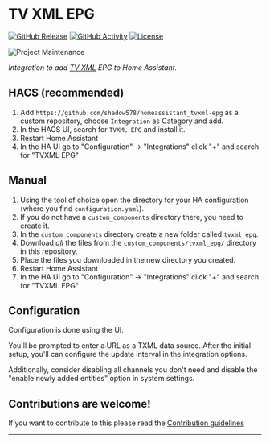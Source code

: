 # TV XML EPG

[![GitHub Release][releases-shield]][releases]
[![GitHub Activity][commits-shield]][commits]
[![License][license-shield]](LICENSE)

![Project Maintenance][maintenance-shield]


_Integration to add [TV XML][tvxml_wiki] EPG to Home Assistant._

## HACS (recommended)

1. Add `https://github.com/shadow578/homeassistant_tvxml-epg` as a custom repository, choose `Integration` as Category and add.
2. In the HACS UI, search for `TVXML EPG` and install it.
3. Restart Home Assistant
4. In the HA UI go to "Configuration" -> "Integrations" click "+" and search for "TVXML EPG"

## Manual

1. Using the tool of choice open the directory for your HA configuration (where you find `configuration.yaml`).
1. If you do not have a `custom_components` directory there, you need to create it.
2. In the `custom_components` directory create a new folder called `tvxml_epg`.
3. Download _all_ the files from the `custom_components/tvxml_epg/` directory in this repository.
4. Place the files you downloaded in the new directory you created.
5. Restart Home Assistant
6. In the HA UI go to "Configuration" -> "Integrations" click "+" and search for "TVXML EPG"

## Configuration

Configuration is done using the UI.


You'll be prompted to enter a URL as a TXML data source.
After the initial setup, you'll can configure the update interval in the integration options.

Additionally, consider disabling all channels you don't need and disable the "enable newly added entities" option in system settings.

## Contributions are welcome!

If you want to contribute to this please read the [Contribution guidelines](CONTRIBUTING.md)

***

[tvxml_wiki]: https://wiki.xmltv.org/index.php/XMLTVFormat
[commits-shield]: https://img.shields.io/github/commit-activity/y/shadow578/homeassistant_tvxml-epg.svg?style=for-the-badge
[commits]: https://github.com/shadow578/homeassistant_tvxml-epg/commits/main
[license-shield]: https://img.shields.io/github/license/shadow578/homeassistant_tvxml-epg.svg?style=for-the-badge
[maintenance-shield]: https://img.shields.io/badge/maintainer-%40shadow578-blue.svg?style=for-the-badge
[releases-shield]: https://img.shields.io/github/release/shadow578/homeassistant_tvxml-epg.svg?style=for-the-badge
[releases]: https://github.com/shadow578/homeassistant_tvxml-epg/releases
